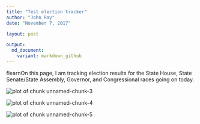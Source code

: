 ```yaml
---
title: "Test election tracker"
author: "John Ray"
date: "November 7, 2017"

layout: post

output: 
  md_document:
    variant: markdown_github
---
```


flearnOn this page, I am tracking election results for the State House, State Senate/State Assembly, Governor, and Congressional races going on today.







![plot of chunk unnamed-chunk-3](~/johnlray.github.io/2017/11/07/figure/unnamed-chunk-3-1.png)

![plot of chunk unnamed-chunk-4](~/johnlray.github.io/2017/11/07/figure/unnamed-chunk-4-1.png)

![plot of chunk unnamed-chunk-5](~/johnlray.github.io/2017/11/07/figure/unnamed-chunk-5-1.png)
